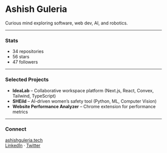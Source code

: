 # Ashish Guleria

Curious mind exploring software, web dev, AI, and robotics.  

---

### Stats
- 34 repositories  
- 56 stars  
- 47 followers  

---

### Selected Projects
- **IdeaLab** – Collaborative workspace platform (Next.js, React, Convex, Tailwind, TypeScript)  
- **SHEild** – AI-driven women’s safety tool (Python, ML, Computer Vision)  
- **Website Performance Analyzer** – Chrome extension for performance metrics  

---

### Connect
[ashishguleria.tech](https://ashishguleria.tech)  
[LinkedIn](https://www.linkedin.com/in/ashish-guleria04) · [Twitter](https://twitter.com/ashishguleria_)
